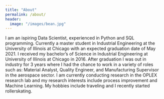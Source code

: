 ```yaml
---
title: "About"
permalink: /about/
header:
  image: "/images/bean.jpg"
---
```


I am an ispiring Data Scientist, experienced in Python and SQL programming. Currently a master student in Industrial Engineering at the University of Illinois at Chicago with an expected graduation date of May 2021. I received my bachelor’s of Science in Industrial Engineering at University of Illinois at Chicago in 2016. After graduation I was out in industry for 3 years where I had the chance to work in a variety of roles such as: Material Analyst, Quality Engineer, and Manufacturing Supervisor in the aerospace sector. I am currently conducting research in the OPLEX research lab and my research interests include process improvement and Machine Learning. My hobbies include traveling and I recently started rollerskating. 

